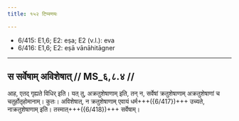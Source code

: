 ```yaml
---
title: १५२ टिप्पणयः

---
```

- 6/415: E1,6; E2: eṣa; E2 (v.l.): eva
- 6/416: E1,6; E2: eṣā vānāhitāgner

____________________________________________


## स सर्वेषाम् अविशेषात् // MS_६,८.४ //

आह, एतद् गृह्यते विधिर् इति। यत् तु, अक्रतुशेषाणाम् इति, तन् न, सर्वेषां क्रतुशेषाणाम् अक्रतुशेषाणां च चतुर्होतृहोमानाम्। कुतः। अविशेषात्, न क्रतुशेषाणाम् एवायं धर्म+++({6/417})+++ उच्यते, नाक्रतुशेषाणाम् इति। तस्मात्+++({6/418})+++ सर्वेषाम्।